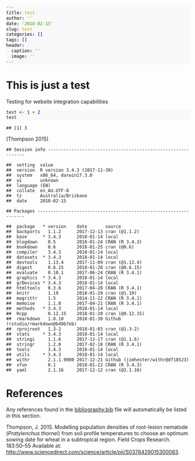 ```yaml
---
title: test
author: ''
date: '2018-02-15'
slug: test
categories: []
tags: []
header:
  caption: ''
  image: ''
---
```


<link href="index_files/pagedtable-1.1/css/pagedtable.css" rel="stylesheet" />
<script src="index_files/pagedtable-1.1/js/pagedtable.js"></script>
<style type="text/css">
a.sourceLine { display: inline-block; line-height: 1.25; }
a.sourceLine { pointer-events: none; color: inherit; text-decoration: inherit; }
a.sourceLine:empty { height: 1.2em; position: absolute; }
.sourceCode { overflow: visible; }
code.sourceCode { white-space: pre; position: relative; }
div.sourceCode { margin: 1em 0; }
pre.sourceCode { margin: 0; }
@media screen {
div.sourceCode { overflow: auto; }
}
@media print {
code.sourceCode { white-space: pre-wrap; }
a.sourceLine { text-indent: -1em; padding-left: 1em; }
}
pre.numberSource a.sourceLine
  { position: relative; }
pre.numberSource a.sourceLine:empty
  { position: absolute; }
pre.numberSource a.sourceLine::before
  { content: attr(data-line-number);
    position: absolute; left: -5em; text-align: right; vertical-align: baseline;
    border: none; pointer-events: all;
    -webkit-touch-callout: none; -webkit-user-select: none;
    -khtml-user-select: none; -moz-user-select: none;
    -ms-user-select: none; user-select: none;
    padding: 0 4px; width: 4em;
    color: #aaaaaa;
  }
pre.numberSource { margin-left: 3em; border-left: 1px solid #aaaaaa;  padding-left: 4px; }
div.sourceCode
  { background-color: #f8f8f8; }
@media screen {
a.sourceLine::before { text-decoration: underline; }
}
code span.al { color: #ef2929; } /* Alert */
code span.an { color: #8f5902; font-weight: bold; font-style: italic; } /* Annotation */
code span.at { color: #c4a000; } /* Attribute */
code span.bn { color: #0000cf; } /* BaseN */
code span.cf { color: #204a87; font-weight: bold; } /* ControlFlow */
code span.ch { color: #4e9a06; } /* Char */
code span.cn { color: #000000; } /* Constant */
code span.co { color: #8f5902; font-style: italic; } /* Comment */
code span.cv { color: #8f5902; font-weight: bold; font-style: italic; } /* CommentVar */
code span.do { color: #8f5902; font-weight: bold; font-style: italic; } /* Documentation */
code span.dt { color: #204a87; } /* DataType */
code span.dv { color: #0000cf; } /* DecVal */
code span.er { color: #a40000; font-weight: bold; } /* Error */
code span.ex { } /* Extension */
code span.fl { color: #0000cf; } /* Float */
code span.fu { color: #000000; } /* Function */
code span.im { } /* Import */
code span.in { color: #8f5902; font-weight: bold; font-style: italic; } /* Information */
code span.kw { color: #204a87; font-weight: bold; } /* Keyword */
code span.op { color: #ce5c00; font-weight: bold; } /* Operator */
code span.ot { color: #8f5902; } /* Other */
code span.pp { color: #8f5902; font-style: italic; } /* Preprocessor */
code span.sc { color: #000000; } /* SpecialChar */
code span.ss { color: #4e9a06; } /* SpecialString */
code span.st { color: #4e9a06; } /* String */
code span.va { color: #000000; } /* Variable */
code span.vs { color: #4e9a06; } /* VerbatimString */
code span.wa { color: #8f5902; font-weight: bold; font-style: italic; } /* Warning */
</style>


<div id="this-is-just-a-test" class="section level1">
<h1>This is just a test</h1>
<p>Testing for website integration capabilities</p>
<div class="sourceCode" id="cb1"><pre class="sourceCode r"><code class="sourceCode r"><a class="sourceLine" id="cb1-1" data-line-number="1">test &lt;-<span class="st"> </span><span class="dv">1</span> <span class="op">+</span><span class="st"> </span><span class="dv">2</span></a>
<a class="sourceLine" id="cb1-2" data-line-number="2">test</a></code></pre></div>
<pre><code>## [1] 3</code></pre>
<p><span class="citation">(Thompson 2015)</span></p>
<pre><code>## Session info -------------------------------------------------------------</code></pre>
<pre><code>##  setting  value                       
##  version  R version 3.4.3 (2017-11-30)
##  system   x86_64, darwin17.3.0        
##  ui       unknown                     
##  language (EN)                        
##  collate  en_AU.UTF-8                 
##  tz       Australia/Brisbane          
##  date     2018-02-15</code></pre>
<pre><code>## Packages -----------------------------------------------------------------</code></pre>
<pre><code>##  package   * version    date       source                            
##  backports   1.1.2      2017-12-13 cran (@1.1.2)                     
##  base      * 3.4.3      2018-01-14 local                             
##  blogdown    0.5        2018-01-24 CRAN (R 3.4.3)                    
##  bookdown    0.6        2018-01-25 cran (@0.6)                       
##  compiler    3.4.3      2018-01-14 local                             
##  datasets  * 3.4.3      2018-01-14 local                             
##  devtools    1.13.4     2017-11-09 cran (@1.13.4)                    
##  digest      0.6.15     2018-01-28 cran (@0.6.15)                    
##  evaluate    0.10.1     2017-06-24 CRAN (R 3.4.1)                    
##  graphics  * 3.4.3      2018-01-14 local                             
##  grDevices * 3.4.3      2018-01-14 local                             
##  htmltools   0.3.6      2017-04-28 CRAN (R 3.4.1)                    
##  knitr       1.19       2018-01-29 cran (@1.19)                      
##  magrittr    1.5        2014-11-22 CRAN (R 3.4.1)                    
##  memoise     1.1.0      2017-04-21 CRAN (R 3.4.1)                    
##  methods   * 3.4.3      2018-01-14 local                             
##  Rcpp        0.12.15    2018-01-20 cran (@0.12.15)                   
##  rmarkdown   1.8.10     2018-01-30 Github (rstudio/rmarkdown@b49b7eb)
##  rprojroot   1.3-2      2018-01-03 cran (@1.3-2)                     
##  stats     * 3.4.3      2018-01-14 local                             
##  stringi     1.1.6      2017-11-17 cran (@1.1.6)                     
##  stringr     1.2.0      2017-02-18 CRAN (R 3.4.1)                    
##  tools       3.4.3      2018-01-14 local                             
##  utils     * 3.4.3      2018-01-14 local                             
##  withr       2.1.1.9000 2017-12-21 Github (jimhester/withr@df18523)  
##  xfun        0.1        2018-01-22 CRAN (R 3.4.3)                    
##  yaml        2.1.16     2017-12-12 cran (@2.1.16)</code></pre>
</div>
<div id="references" class="section level1">
<h1>References</h1>
<p>Any references found in the <a href="bibliography.bib" class="uri">bibliography.bib</a> file will
automatically be listed in this section.</p>
<div id="refs" class="references">
<div id="ref-THOMPSON2015">
<p>Thompson, J. 2015. Modelling population densities of root-lesion nematode (<em>Pratylenchus thornei</em>) from soil profile temperatures to choose an optimum sowing date for wheat in a subtropical region. Field Crops Research. 183:50–55 Available at: <a href="http://www.sciencedirect.com/science/article/pii/S0378429015300083" class="uri">http://www.sciencedirect.com/science/article/pii/S0378429015300083</a>.</p>
</div>
</div>
</div>

